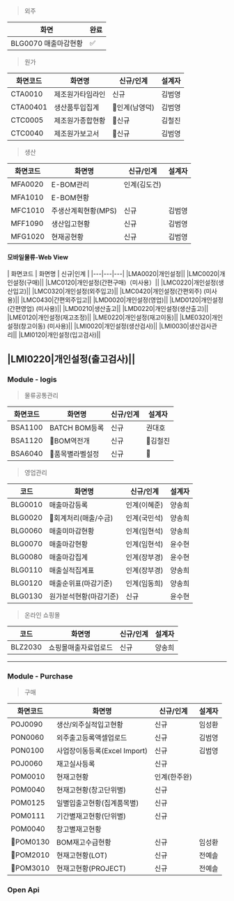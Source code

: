 

> 외주 



| 화면 | 완료 |
| ---- | ---- |
|BLG0070 매출마감현황|✅|

> 원가




| 화면코드  |  화면명  | 신규/인계 | 설계자 |
|---|---|---|---|
|CTA0010|제조원가타임라인|신규|김범영|
|CTA00401|생산품투입집계|인계(남영덕)|김범영|
|CTC0005|제조원가종합현황|신규|김철진|
|CTC0040|제조원가보고서|신규|김범영|

> 생산

| 화면코드  |  화면명  | 신규/인계 | 설계자 |
|---|---|---|---|
|MFA0020|E-BOM관리|인계(김도건)|
|MFA1010|E-BOM현황||
|MFC1010|주생산계획현황(MPS)|신규|김범영|
|MFF1090|생산입고현황|신규|김범영|
|MFG1020|현재공현황|신규|김범영|

#### 모바일물류-Web View

| 화면코드  |  화면명  | 신규|인계 | 
|---|---|---|
|LMA0020|개인설정||
|LMC0020|개인설정(구매)||
|LMC0120|개인설정(간편구매)（미사용）||
|LMC0220|개인설정(생산입고)||
|LMC0320|개인설정(외주입고)||
|LMC0420|개인설정(간편외주) (미사용)||
|LMC0430|간편외주입고||
|LMD0020|개인설정(영업)||
|LMD0120|개인설정(간편영업) (미사용)||
|LMD0210|생산출고||
|LMD0220|개인설정(생산출고)||
|LME0120|개인설정(재고조정)||
|LME0220|개인설정(재고이동)||
|LME0320|개인설정(창고이동) (미사용)||
|LMI0020|개인설정(생산검사)||
|LMI0030|생산검사관리||
|LMI0120|개인설정(입고검사)||

|LMI0220|개인설정(출고검사)||
---
### Module - logis

> 물류공통관리 

| 화면코드  |  화면명  | 신규/인계 | 설계자 |
|---|---|---|---|
|BSA1100|BATCH BOM등록|신규|권대호|
|BSA1120|BOM역전개|신규|김철진|
|BSA6040|품목별라벨설정|신규||

> 영업관리 

|코드|화면명|신규/인계|설계자|
|---|---|---|---|
|BLG0010|매출마감등록|인계(이혜준)|양송희|
|BLG0020|회계처리(매출/수금)|인계(국민석)|양송희|
|BLG0060|매출미마감현황|인계(임현석)|양송희|
|BLG0070|매출마감현황|인계(임현석)|윤수현|
|BLG0080|매출마감집계|인계(장부경)|윤수현|
|BLG0110|매출실적집계표|인계(장부경)|양송희|
|BLG0120|매출순위표(마감기준)|인계(임동희)|양송희|
|BLG0130|원가분석현황(마감기준)|신규|윤수현|


> 온라인 쇼핑몰 

|코드|화면명|신규/인계|설계자|
|---|---|---|---|
|BLZ2030|쇼핑몰매출자료업로드|신규|양송희|

---
### Module - Purchase

> 구매 

| 화면코드  |  화면명  | 신규/인계 | 설계자 |
|---|---|---|---|
|POJ0090|생산/외주실적입고현황|신규|임성환 
|PON0060|외주출고등록액셀업로드|신규|김범영|
|PON0100|사업장이동등록(Excel Import)|신규|김범영|
|POJ0060|재고실사등록|신규||
|POM0010|현재고현황|인계(한주완)|
|POM0040|현재고현황(창고단위별)|신규| 
|POM0125|일별입출고현황(집계품목별)|신규|
|POM0111|기간별재고현황(단위별)|신규|
|POM0040|창고별재고현황||
|POM0130|BOM재고수급현황|신규|임성환|
|POM2010|현재고현황(LOT)|신규|전예솔|
|POM3010|현재고현황(PROJECT)|신규|전예솔|

### Open Api





